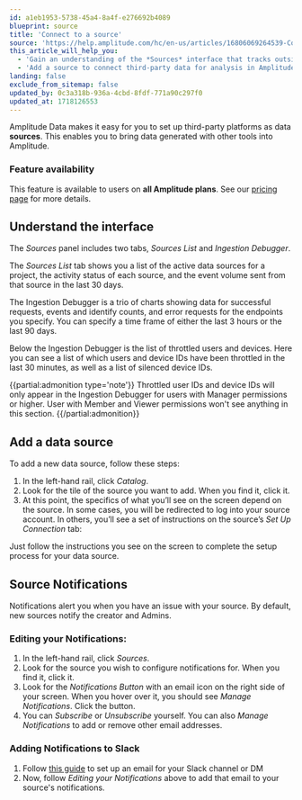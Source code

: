 ```yaml
---
id: a1eb1953-5738-45a4-8a4f-e276692b4089
blueprint: source
title: 'Connect to a source'
source: 'https://help.amplitude.com/hc/en-us/articles/16806069264539-Connect-to-a-source'
this_article_will_help_you:
  - 'Gain an understanding of the *Sources* interface that tracks outside data sources, as well as the monitoring of ingested data'
  - 'Add a source to connect third-party data for analysis in Amplitude'
landing: false
exclude_from_sitemap: false
updated_by: 0c3a318b-936a-4cbd-8fdf-771a90c297f0
updated_at: 1718126553
---
```

Amplitude Data makes it easy for you to set up third-party platforms as data **sources**. This enables you to bring data generated with other tools into Amplitude.

### Feature availability

This feature is available to users on **all Amplitude plans**. See our [pricing page](https://amplitude.com/pricing) for more details.

## Understand the interface

The *Sources* panel includes two tabs, *Sources List* and *Ingestion Debugger*.

The *Sources List* tab shows you a list of the active data sources for a project, the activity status of each source, and the event volume sent from that source in the last 30 days. 

The Ingestion Debugger is a trio of charts showing data for successful requests, events and identify counts, and error requests for the endpoints you specify. You can specify a time frame of either the last 3 hours or the last 90 days.

Below the Ingestion Debugger is the list of throttled users and devices. Here you can see a list of which users and device IDs have been throttled in the last 30 minutes, as well as a list of silenced device IDs.

{{partial:admonition type='note'}}
 Throttled user IDs and device IDs will only appear in the Ingestion Debugger for users with Manager permissions or higher. User with Member and Viewer permissions won't see anything in this section.
{{/partial:admonition}}

## Add a data source

To add a new data source, follow these steps:

1. In the left-hand rail, click *Catalog*.
2. Look for the tile of the source you want to add. When you find it, click it.
3. At this point, the specifics of what you’ll see on the screen depend on the source. In some cases, you will be redirected to log into your source account. In others, you’ll see a set of instructions on the source’s *Set Up Connection* tab:  
  
Just follow the instructions you see on the screen to complete the setup process for your data source.

## Source Notifications

Notifications alert you when you have an issue with your source. By default, new sources notify the creator and Admins.

### Editing your Notifications:

1. In the left-hand rail, click *Sources*.
2. Look for the source you wish to configure notifications for. When you find it, click it.
3. Look for the *Notifications Button* with an email icon on the right side of your screen. When you hover over it, you should see *Manage Notifications*. Click the button.
4. You can *Subscribe* or *Unsubscribe* yourself. You can also *Manage Notifications* to add or remove other email addresses.

### Adding Notifications to Slack

1. Follow [this guide](https://slack.com/help/articles/206819278-Send-emails-to-Slack#h_01F4WDZG8RTCTNAMR4KJ7D419V) to set up an email for your Slack channel or DM
2. Now, follow *Editing your Notifications* above to add that email to your source's notifications.